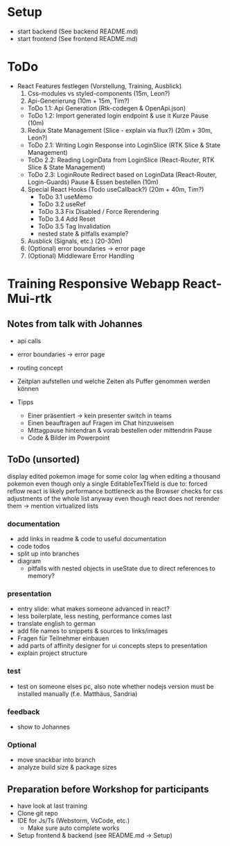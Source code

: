 # Setup
- start backend (See backend README.md)
- start frontend (See frontend README.md)

# ToDo
- React Features festlegen (Vorstellung, Training, Ausblick)
  1. Css-modules vs styled-components (15m, Leon?)
  2. Api-Generierung (10m + 15m, Tim?)
    - ToDo 1.1: Api Generation (Rtk-codegen & OpenApi.json)
    - ToDo 1.2: Import generated login endpoint & use it
  Kurze Pause (10m)
  3. Redux State Management (Slice - explain via flux?) (20m + 30m, Leon?)
    - ToDo 2.1: Writing Login Response into LoginSlice (RTK Slice & State Management)
    - ToDo 2.2: Reading LoginData from LoginSlice (React-Router, RTK Slice & State Management)
    - ToDo 2.3: LoginRoute Redirect based on LoginData (React-Router, Login-Guards)
  Pause & Essen bestellen (10m)
  4. Special React Hooks (Todo useCallback?) (20m + 40m, Tim?)
     - ToDo 3.1 useMemo
     - ToDo 3.2 useRef
     - ToDo 3.3 Fix Disabled / Force Rerendering
     - ToDo 3.4 Add Reset
     - ToDo 3.5 Tag Invalidation
     - nested state & pitfalls example?
  5. Ausblick (Signals, etc.) (20-30m)
  6. (Optional) error boundaries -> error page
  7. (Optional) Middleware Error Handling

# Training Responsive Webapp React-Mui-rtk
## Notes from talk with Johannes
- api calls
- error boundaries -> error page
- routing concept
- Zeitplan aufstellen und welche Zeiten als Puffer genommen werden können

- Tipps
  - Einer präsentiert -> kein presenter switch in teams
  - Einen beauftragen auf Fragen im Chat hinzuweisen
  - Mittagpause hintendran & vorab bestellen oder mittendrin Pause
  - Code & Bilder im Powerpoint

## ToDo (unsorted)
 display edited pokemon image for some color
 lag when editing a thousand pokemon even though only a single EditableTexTfield is due to:
  forced reflow react is likely performance bottleneck as the Browser checks for css adjustments of the whole list anyway even though react does not rerender them
  -> mention virtualized lists
### documentation
- add links in readme & code to useful documentation
- code todos
- split up into branches
- diagram
  - pitfalls with nested objects in useState due to direct references to memory?
### presentation
- entry slide: what makes someone advanced in react?
- less boilerplate, less nesting, performance comes last
- translate english to german
- add file names to snippets & sources to links/images
- Fragen für Teilnehmer einbauen
- add parts of affinity designer for ui concepts steps to presentation
- explain project structure
### test
  - test on someone elses pc, also note whether nodejs version must be installed manually (f.e. Matthäus, Sandria)
### feedback
  - show to Johannes
### Optional
- move snackbar into branch
- analyze build size & package sizes

## Preparation before Workshop for participants
- have look at last training
- Clone git repo
- IDE for Js/Ts (Webstorm, VsCode, etc.)
  - Make sure auto complete works
- Setup frontend & backend (see README.md -> Setup)
